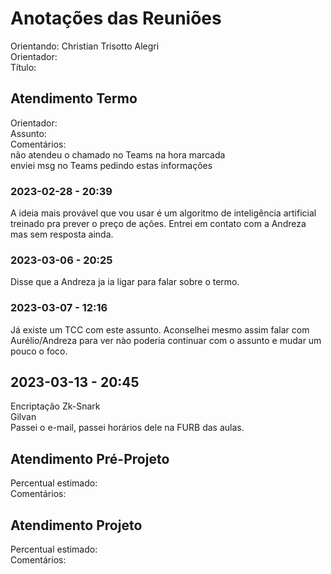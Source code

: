 # Anotações das Reuniões

Orientando: Christian Trisotto Alegri  
Orientador:  
Título:  

## Atendimento Termo

Orientador:  
Assunto:  
Comentários:  
  não atendeu o chamado no Teams na hora marcada  
  enviei msg no Teams pedindo estas informações  

### 2023-02-28 - 20:39

A ideia mais provável que vou usar é um algoritmo de inteligência artificial treinado pra prever o preço de ações. Entrei em contato com a Andreza mas sem resposta ainda.  

### 2023-03-06 - 20:25

Disse que a Andreza ja ia ligar para falar sobre o termo.  

### 2023-03-07 - 12:16

Já existe um TCC com este assunto. Aconselhei mesmo assim falar com Aurélio/Andreza para ver nào poderia continuar com o assunto e mudar um pouco o foco.  

## 2023-03-13 - 20:45

Encriptação Zk-Snark  
Gilvan  
Passei o e-mail, passei horários dele na FURB das aulas.  

## Atendimento Pré-Projeto

Percentual estimado:  
Comentários:  

## Atendimento Projeto

Percentual estimado:  
Comentários:  
